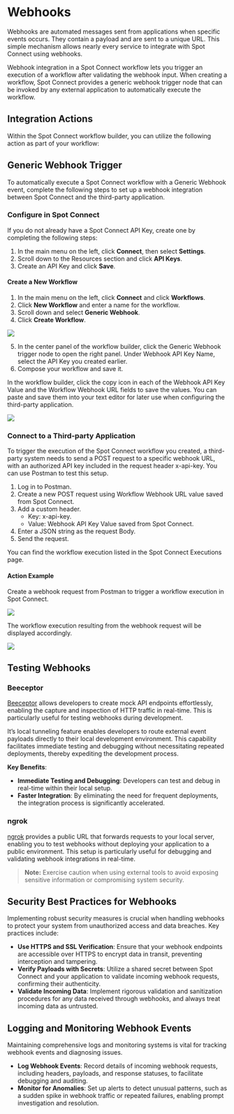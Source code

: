 # Webhooks

Webhooks are automated messages sent from applications when specific events occurs. They contain a payload and are sent to a unique URL. This simple mechanism allows nearly every service to integrate with Spot Connect using webhooks.

Webhook integration in a Spot Connect workflow lets you trigger an execution of a workflow after validating the webhook input. When creating a workflow, Spot Connect provides a generic webhook trigger node that can be invoked by any external application to automatically execute the workflow.

## Integration Actions

Within the Spot Connect workflow builder, you can utilize the following action as part of your workflow:

## Generic Webhook Trigger

To automatically execute a Spot Connect workflow with a Generic Webhook event, complete the following steps to set up a webhook integration between Spot Connect and the third-party application.

### Configure in Spot Connect

If you do not already have a Spot Connect API Key, create one by completing the following steps:  

1. In the main menu on the left, click **Connect**, then select **Settings**.
2. Scroll down to the Resources section and click **API Keys**.  
3. Create an API Key and click **Save**.

#### Create a New Workflow

1. In the main menu on the left, click **Connect** and click **Workflows**.  
2. Click **New Workflow** and enter a name for the workflow.
3. Scroll down and select **Generic Webhook**.
4. Click **Create Workflow**.  

<img src="/spot-connect/_media/general-webhook-integration-1.png" />

5. In the center panel of the workflow builder, click the Generic Webhook trigger node to open the right panel. Under Webhook API Key Name, select the API Key you created earlier.  
6. Compose your workflow and save it.

In the workflow builder, click the copy icon in each of the Webhook API Key Value and the Workflow Webhook URL fields to save the values. You can paste and save them into your text editor for later use when configuring the third-party application.

<img src="/spot-connect/_media/general-webhook-integration-2.png" />  

### Connect to a Third-party Application

To trigger the execution of the Spot Connect workflow you created, a third-party system needs to send a POST request to a specific webhook URL, with an authorized API key included in the request header x-api-key. You can use Postman to test this setup.  

1. Log in to Postman.
2. Create a new POST request using Workflow Webhook URL value saved from Spot Connect.
3. Add a custom header.
    * Key: x-api-key.
    * Value: Webhook API Key Value saved from Spot Connect.
4. Enter a JSON string as the request Body.
5. Send the request.

You can find the workflow execution listed in the Spot Connect Executions page.

#### Action Example

Create a webhook request from Postman to trigger a workflow execution in Spot Connect.

<img src="/spot-connect/_media/general-webhook-integration-3.png" />   

The workflow execution resulting from the webhook request will be displayed accordingly.

<img src="/spot-connect/_media/general-webhook-integration-4.png" />

## Testing Webhooks

### Beeceptor

[Beeceptor](https://beeceptor.tech/webhook-integration/) allows developers to create mock API endpoints effortlessly, enabling the capture and inspection of HTTP traffic in real-time. This is particularly useful for testing webhooks during development.

It’s local tunneling feature enables developers to route external event payloads directly to their local development environment. This capability facilitates immediate testing and debugging without necessitating repeated deployments, thereby expediting the development process.

**Key Benefits**:
- **Immediate Testing and Debugging**: Developers can test and debug in real-time within their local setup.
- **Faster Integration**: By eliminating the need for frequent deployments, the integration process is significantly accelerated.

### ngrok

[ngrok](https://ngrok.com/) provides a public URL that forwards requests to your local server, enabling you to test webhooks without deploying your application to a public environment. This setup is particularly useful for debugging and validating webhook integrations in real-time.

> **Note:** Exercise caution when using external tools to avoid exposing sensitive information or compromising system security.

## Security Best Practices for Webhooks
Implementing robust security measures is crucial when handling webhooks to protect your system from unauthorized access and data breaches. Key practices include:

- **Use HTTPS and SSL Verification**: Ensure that your webhook endpoints are accessible over HTTPS to encrypt data in transit, preventing interception and tampering.
- **Verify Payloads with Secrets**: Utilize a shared secret between Spot Connect and your application to validate incoming webhook requests, confirming their authenticity.
- **Validate Incoming Data**: Implement rigorous validation and sanitization procedures for any data received through webhooks, and always treat incoming data as untrusted.

## Logging and Monitoring Webhook Events
Maintaining comprehensive logs and monitoring systems is vital for tracking webhook events and diagnosing issues.

- **Log Webhook Events**: Record details of incoming webhook requests, including headers, payloads, and response statuses, to facilitate debugging and auditing.
- **Monitor for Anomalies**: Set up alerts to detect unusual patterns, such as a sudden spike in webhook traffic or repeated failures, enabling prompt investigation and resolution.
